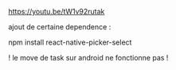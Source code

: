 https://youtu.be/tW1v92rutak

ajout de certaine dependence :

npm install react-native-picker-select

! le move de task sur android ne fonctionne pas !